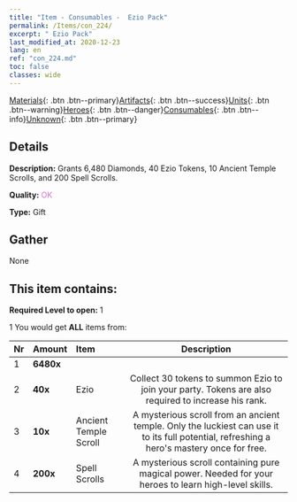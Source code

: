 ```yaml
---
title: "Item - Consumables -  Ezio Pack"
permalink: /Items/con_224/
excerpt: " Ezio Pack"
last_modified_at: 2020-12-23
lang: en
ref: "con_224.md"
toc: false
classes: wide
---
```

 [Materials](/Items/){: .btn .btn--primary}[Artifacts](/Items/Artifacts/){: .btn .btn--success}[Units](/Items/Units/){: .btn .btn--warning}[Heroes](/Items/Heroes/){: .btn .btn--danger}[Consumables](/Items/Consumables/){: .btn .btn--info}[Unknown](/Items/Unknown/){: .btn .btn--primary}

## Details
 **Description:** Grants 6,480 Diamonds, 40 Ezio Tokens, 10 Ancient Temple Scrolls, and 200 Spell Scrolls.

 **Quality:** <span style="color: #DA70D6">OK</span>

 **Type:** Gift

## Gather

  None

## This item contains:

 **Required Level to open:** 1

 1 You would get **ALL** items  from:

  | Nr | Amount |     Item    | Description |
  |:---|:-------|:------------|:-----------:|
  | 1 |  **6480x** | <i class="fas fa-gem"/> |  | 
  | 2 |  **40x** | Ezio | Collect 30 tokens to summon Ezio to join your party. Tokens are also required to increase his rank.  | 
  | 3 |  **10x** | Ancient Temple Scroll | A mysterious scroll from an ancient temple. Only the luckiest can use it to its full potential, refreshing a hero's mastery once for free.  | 
  | 4 |  **200x** | Spell Scrolls | A mysterious scroll containing pure magical power. Needed for your heroes to learn high-level skills.  | 
